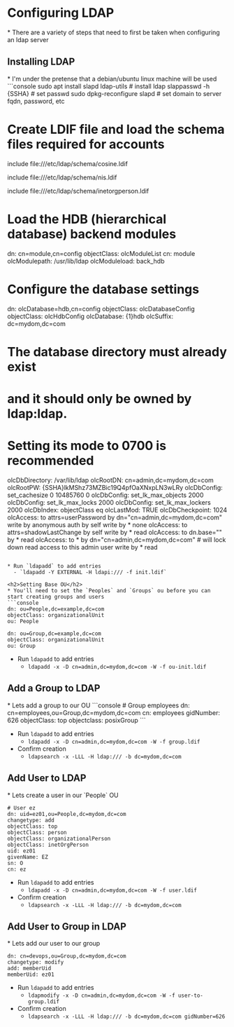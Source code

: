 <h1>Configuring LDAP</h1>
* There are a variety of steps that need to first be taken when configuring an ldap server
<h2>Installing LDAP</h2>
* I'm under the pretense that a debian/ubuntu linux machine will be used
```console
sudo apt install slapd ldap-utils # install ldap
slappasswd -h {SSHA} # set passwd
sudo dpkg-reconfigure slapd # set domain to server fqdn, password, etc

# Create LDIF file and load the schema files required for accounts
include file:///etc/ldap/schema/cosine.ldif

include file:///etc/ldap/schema/nis.ldif

include file:///etc/ldap/schema/inetorgperson.ldif

# Load the HDB (hierarchical database) backend modules
dn: cn=module,cn=config
objectClass: olcModuleList
cn: module
olcModulepath: /usr/lib/ldap
olcModuleload: back_hdb

# Configure the database settings
dn: olcDatabase=hdb,cn=config
objectClass: olcDatabaseConfig
objectClass: olcHdbConfig
olcDatabase: {1}hdb
olcSuffix: dc=mydom,dc=com
# The database directory must already exist
# and it should only be owned by ldap:ldap.
# Setting its mode to 0700 is recommended
olcDbDirectory: /var/lib/ldap
olcRootDN: cn=admin,dc=mydom,dc=com
olcRootPW: {SSHA}lkMShz73MZBic19Q4pfOaXNxpLN3wLRy
olcDbConfig: set_cachesize 0 10485760 0
olcDbConfig: set_lk_max_objects 2000
olcDbConfig: set_lk_max_locks 2000
olcDbConfig: set_lk_max_lockers 2000
olcDbIndex: objectClass eq
olcLastMod: TRUE
olcDbCheckpoint: 1024 
olcAccess: to attrs=userPassword
  by dn="cn=admin,dc=mydom,dc=com"
  write by anonymous auth
  by self write
  by * none
olcAccess: to attrs=shadowLastChange
  by self write
  by * read
olcAccess: to dn.base=""
  by * read
olcAccess: to *
  by dn="cn=admin,dc=mydom,dc=com" # will lock down read access to this admin user
  write by * read
```

* Run `ldapadd` to add entries
  - `ldapadd -Y EXTERNAL -H ldapi:/// -f init.ldif`

<h2>Setting Base OU</h2>
* You'll need to set the `Peoples` and `Groups` ou before you can start creating groups and users
```console
dn: ou=People,dc=example,dc=com
objectClass: organizationalUnit
ou: People

dn: ou=Group,dc=example,dc=com
objectClass: organizationalUnit
ou: Group
```

* Run `ldapadd` to add entries
  - `ldapadd -x -D cn=admin,dc=mydom,dc=com -W -f ou-init.ldif`

<h2>Add a Group to LDAP</h2>
* Lets add a group to our OU
```console
# Group employees
dn: cn=employees,ou=Group,dc=mydom,dc=com
cn: employees
gidNumber: 626
objectClass: top
objectclass: posixGroup
```

* Run `ldapadd` to add entries
  - `ldapadd -x -D cn=admin,dc=mydom,dc=com -W -f group.ldif`
* Confirm creation
  - `ldapsearch -x -LLL -H ldap:/// -b dc=mydom,dc=com`

<h2>Add User to LDAP</h2>
* Lets create a user in our `People` OU

```console
# User ez
dn: uid=ez01,ou=People,dc=mydom,dc=com
changetype: add
objectClass: top
objectClass: person
objectClass: organizationalPerson
objectClass: inetOrgPerson
uid: ez01
givenName: EZ
sn: O
cn: ez
```

* Run `ldapadd` to add entries
  - `ldapadd -x -D cn=admin,dc=mydom,dc=com -W -f user.ldif`
* Confirm creation
  - `ldapsearch -x -LLL -H ldap:/// -b dc=mydom,dc=com`

<h2>Add User to Group in LDAP</h2>
* Lets add our user to our group

```console
dn: cn=devops,ou=Group,dc=mydom,dc=com
changetype: modify
add: memberUid
memberUid: ez01
```

* Run `ldapadd` to add entries
  - `ldapmodify -x -D cn=admin,dc=mydom,dc=com -W -f user-to-group.ldif`
* Confirm creation
  - `ldapsearch -x -LLL -H ldap:/// -b dc=mydom,dc=com gidNumber=626`

